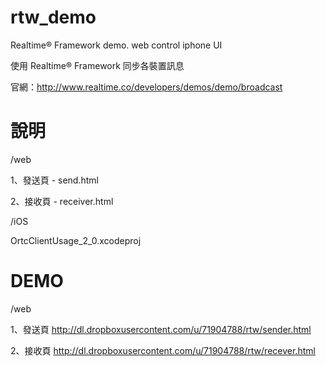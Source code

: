 rtw_demo
========

Realtime® Framework demo. web control iphone UI

使用 Realtime® Framework 同步各裝置訊息

官網：http://www.realtime.co/developers/demos/demo/broadcast





說明
========================================
/web

1、發送頁 - send.html

2、接收頁 - receiver.html



/iOS

OrtcClientUsage_2_0.xcodeproj





DEMO
========================================
/web

1、發送頁 http://dl.dropboxusercontent.com/u/71904788/rtw/sender.html

2、接收頁 http://dl.dropboxusercontent.com/u/71904788/rtw/recever.html
